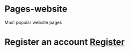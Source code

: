 # Pages-website
Most popular website pages
# Register an account [Register](https://mohamed-gamal-mg.github.io/Pages-website/registrtion_pag.html)
